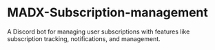 # MADX-Subscription-management
A Discord bot for managing user subscriptions with features like subscription tracking, notifications, and management.
